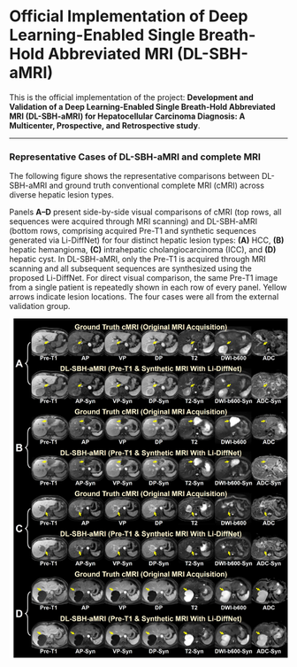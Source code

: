 # Official Implementation of  Deep Learning-Enabled Single Breath-Hold Abbreviated MRI (DL-SBH-aMRI)

This is the official implementation of the project: **Development and Validation of a Deep Learning-Enabled Single Breath-Hold Abbreviated MRI (DL-SBH-aMRI) for Hepatocellular Carcinoma Diagnosis: A Multicenter, Prospective, and Retrospective study**.

---

### Representative Cases of DL-SBH-aMRI and complete MRI

The following figure shows the representative comparisons between DL-SBH-aMRI and ground truth conventional complete MRI (cMRI) across diverse hepatic lesion types.

Panels **A–D** present side-by-side visual comparisons of cMRI (top rows, all sequences were acquired through MRI scanning) and DL-SBH-aMRI (bottom rows, comprising acquired Pre-T1 and synthetic sequences generated via Li-DiffNet) for four distinct hepatic lesion types: **(A)** HCC, **(B)** hepatic hemangioma, **(C)** intrahepatic cholangiocarcinoma (ICC), and **(D)** hepatic cyst. In DL-SBH-aMRI, only the Pre-T1 is acquired through MRI scanning and all subsequent sequences are synthesized using the proposed Li-DiffNet. For direct visual comparison, the same Pre-T1 image from a single patient is repeatedly shown in each row of every panel. Yellow arrows indicate lesion locations. The four cases were all from the external validation group. 



![Representative Cases](https://github.com/yunfei920406/DL-SBH-aMRI/blob/main/Some%20Representative%20Images/Case.jpg)
